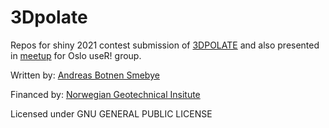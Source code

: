 # 3Dpolate
Repos for shiny 2021 contest submission of [3DPOLATE](https://miljongi.shinyapps.io/3DPolate/) and also presented in [meetup](https://www.youtube.com/watch?v=Fo4Wq0tmkB0) for Oslo useR! group.

Written by: [Andreas Botnen Smebye](https://www.researchgate.net/profile/Andreas-Smebye)

Financed by: [Norwegian Geotechnical Insitute](https://ngi.no)

Licensed under GNU GENERAL PUBLIC LICENSE
